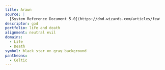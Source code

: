 ```yaml
---
title: Arawn
source: |
  [System Reference Document 5.0](https://dnd.wizards.com/articles/features/systems-reference-document-srd)
descriptor: god
portfolio: life and death
alignment: neutral evil
domains:
  - Life
  - Death
symbol: black star on gray background
pantheons:
  - Celtic
---
```

